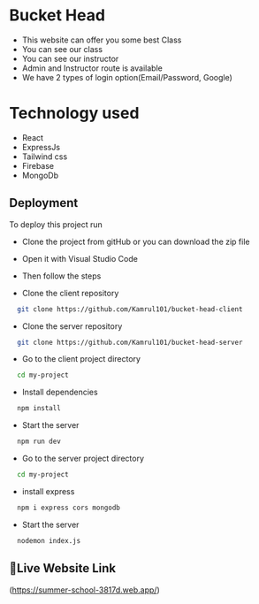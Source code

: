 
# Bucket Head

- This website can offer you some best Class
- You can see our class
- You can see our instructor
- Admin and Instructor route is available
- We have 2 types of login option(Email/Password, Google)


# Technology used
- React
- ExpressJs
- Tailwind css
- Firebase
- MongoDb


## Deployment

To deploy this project run
- Clone the project from gitHub or you can download the zip file
- Open it with Visual Studio Code
- Then follow the steps

- Clone the client repository
```bash
  git clone https://github.com/Kamrul101/bucket-head-client
```
- Clone the server repository
```bash
  git clone https://github.com/Kamrul101/bucket-head-server
```

- Go to the client project directory

```bash
  cd my-project
```

- Install dependencies

```bash
  npm install
```

- Start the server

```bash
  npm run dev
```

- Go to the server project directory

```bash
  cd my-project
```
- install express
```bash
  npm i express cors mongodb
```
- Start the server
```bash
  nodemon index.js
```
## 🔗Live Website Link
(https://summer-school-3817d.web.app/)


